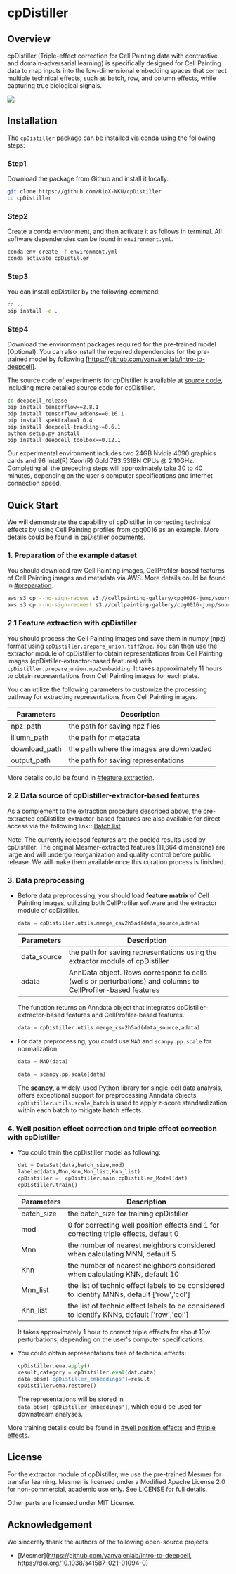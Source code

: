 # cpDistiller

## Overview

cpDistiller (Triple-effect correction for Cell Painting data with contrastive and domain-adversarial learning) is specifically designed for Cell Painting data to map inputs into the low-dimensional embedding spaces that correct multiple technical effects, such as batch, row, and column effects, while capturing true biological signals.


![](./images/cpDistiller.jpg)

## Installation
The `cpDistiller` package can be installed via conda using the following steps:

### Step1

Download the package from Github and install it locally.

```bash
git clone https://github.com/BioX-NKU/cpDistiller
cd cpDistiller
```

### Step2

Create a conda environment, and then activate it as follows in terminal. All software dependencies can be found in `environment.yml`.

```bash
conda env create -f environment.yml
conda activate cpDistiller
```

### Step3

You can install cpDistiller by the following command:

```bash
cd ..
pip install -e .
```

### Step4

Download the environment packages required for the pre-trained model (Optional). You can also install the required dependencies for the pre-trained model by following [https://github.com/vanvalenlab/intro-to-deepcell].

The source code of experiments for cpDistiller is available at [source code](https://github.com/BioX-NKU/cpDistiller_source), including more detailed source code for cpDistiller.

```bash
cd deepcell_release
pip install tensorflow==2.8.1
pip install tensorflow_addons==0.16.1
pip install spektral==1.0.4
pip install deepcell-tracking~=0.6.1
python setup.py install
pip install deepcell_toolbox==0.12.1
```

Our experimental environment includes two 24GB Nvidia 4090 graphics cards and 96 Intel(R) Xeon(R) Gold 783 5318N CPUs @ 2.10GHz. Completing all the preceding steps will approximately take 30 to 40 minutes, depending on the user's computer specifications and internet connection speed.

## Quick Start
We will demonstrate the capability of cpDistiller in correcting technical effects by using Cell Painting profiles from cpg0016 as an example. More details could be found in [cpDistiller documents](https://cpdistiller.readthedocs.io/).



### 1. Preparation of the example dataset
You should download raw Cell Painting images, CellProfiler-based features of Cell Painting images and metadata via AWS. More details could be found in [#preparation](https://cpdistiller.readthedocs.io/en/latest/Tutorial/index.html#preparation-of-dataset). 

```bash
aws s3 cp --no-sign-reques s3://cellpainting-gallery/cpg0016-jump/source_4/images/ /data/pub/cell/cpg0016_source4/images/--recursive --exclude "*.sqlite"
aws s3 cp --no-sign-request s3://cellpainting-gallery/cpg0016-jump/source_4/workspace/backend/ /data/pub/cell/cpg0016_source4/backend --recursive --exclude "*.sqlite"
```

### 2.1 Feature extraction with cpDistiller
You should process the Cell Painting images and save them in numpy (npz) format using `cpDistiller.prepare_union.tiff2npz`.  You can then use the extractor module of cpDistiller to obtain representations from Cell Painting images (cpDistiller-extractor-based features) with `cpDistiller.prepare_union.npz2embedding`. It takes approximately 11 hours to obtain representations from Cell Painting images for each plate.

You can utilize the following parameters to customize the processing pathway for extracting representations from Cell Painting images.

| Parameters   | Description                              |                                                   
| ------------ | -----------------------------------------|
| npz_path     | the path for saving npz files            |
| illumn_path  | the path for metadata                    |
| download_path| the path where the images are downloaded |
| output_path  | the path for saving representations      |

More details could be found in [#feature extraction](https://cpdistiller.readthedocs.io/en/latest/Tutorial/index.html#feature-extraction-with-cpdistiller). 

### 2.2 Data source of cpDistiller-extractor-based features
As a complement to the extraction procedure described above, the pre-extracted cpDistiller-extractor-based features are also available for direct access via the following link::
[Batch list](https://drive.google.com/drive/folders/14AFCz1QVXhZfzLSLQNRFbxq-McTFY5le)

Note: The currently released features are the pooled results used by cpDistiller. The original Mesmer-extracted features (11,664 dimensions) are large and will undergo reorganization and quality control before public release. We will make them available once this curation process is finished.

### 3. Data preprocessing
* Before data preprocessing, you should load **feature matrix** of Cell Painting images, utilizing both CellProfiler software and the extractor module of cpDistiller. 

    ```python
    data = cpDistiller.utils.merge_csv2h5ad(data_source,adata)
    ```
    | Parameters   | Description                                                                                                   |                                                   
    | ------------ | --------------------------------------------------------------------------------------------------------------|                                                                   
    | data_source  | the path for saving representations using the extractor module of cpDistiller                                 |
    | adata        | AnnData object. Rows correspond to cells (wells or perturbations) and columns to CellProfiler-based features  |

    The function returns an Anndata object that integrates cpDistiller-extractor-based features and CellProfiler-based features.

    ```python
    data = cpDistiller.utils.merge_csv2h5ad(data_source,adata)
    ```
* For data preprocessing, you could use `MAD` and `scanpy.pp.scale` for normalization.
    ```python
    data = MAD(data)   
    ```
    ```python
    data = scanpy.pp.scale(data)   
    ```

    The [**scanpy**](https://scanpy.readthedocs.io/en/stable/), a widely-used Python library for single-cell data analysis, offers exceptional support for preprocessing Anndata objects.
    `cpDistiller.utils.scale_batch` is used to apply z-score standardization within each batch to mitigate batch effects.


### 4. Well position effect correction and triple effect correction with cpDistiller

* You could train the cpDistiller model as following:

    ```python
    dat = DataSet(data,batch_size,mod)
    labeled(data,Mnn,Knn,Mnn_list,Knn_list)
    cpDistiller =  cpDistiller.main.cpDistiller_Model(dat)
    cpDistiller.train()  
    ```

    | Parameters       | Description                                                                                                      |                                                   
    | -----------------|------------------------------------------------------------------------------------------------------------------|                                                           
    | batch_size       | the batch_size for training cpDistiller                                                                          |
    | mod              | 0 for correcting well position effects and 1 for correcting triple effects, default 0                            |
    | Mnn              | the number of nearest neighbors considered when calculating MNN, default 5                                       |
    | Knn              | the number of nearest neighbors considered when calculating KNN, default 10                                      |
    | Mnn_list         | the list of technic effect labels to be considered to identify MNNs, default ['row','col']                       |
    | Knn_list         | the list of technic effect labels to be considered to identify KNNs, default ['row','col']                       |

    It takes approximately 1 hour to correct triple effects for about 10w perturbations, depending on the user's computer specifications.

* You could obtain representations free of technical effects:

    ```python
    cpDistiller.ema.apply()
    result,category = cpDistiller.eval(dat.data)
    data.obsm['cpDistiller_embeddings']=result
    cpDistiller.ema.restore()   
    ```

    The representations will be stored in `data.obsm['cpDistiller_embeddings']`, which could be used for downstream analyses.

More training details could be found in [#well position effects](https://cpdistiller.readthedocs.io/en/latest/Tutorial/index.html#well-position-effect-correction-with-cpdistiller) and [#triple effects](https://cpdistiller.readthedocs.io/en/latest/Tutorial/index.html#triple-effect-correction-with-cpdistiller). 


## License
For the extractor module of cpDistiller, we use the pre-trained Mesmer for transfer learning. Mesmer is licensed under a Modified Apache License 2.0 for non-commercial, academic use only. See [LICENSE](https://github.com/Cell-Painting/cpDistiller/blob/main/LICENSE-MODIFIED-APACHE-2.0) for full details.

Other parts are licensed under MIT License.

## Acknowledgement

We sincerely thank the authors of the following open-source projects:

- [Mesmer](https://github.com/vanvalenlab/intro-to-deepcell, https://doi.org/10.1038/s41587-021-01094-0)